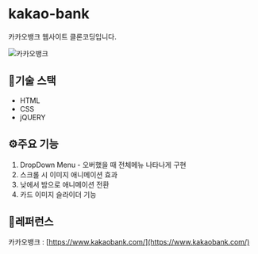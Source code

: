 # kakao-bank
 카카오뱅크 웹사이트 클론코딩입니다.
 
 ![카카오뱅크](https://user-images.githubusercontent.com/88806842/136336887-61b6d255-527a-412c-9391-4568d839dc25.jpg)
 
 ## 🔨기술 스택
* HTML
* CSS
* jQUERY

## ⚙주요 기능
1. DropDown Menu - 오버했을 때 전체메뉴 나타나게 구현
2. 스크롤 시 이미지 애니메이션 효과
3. 낮에서 밤으로 애니메이션 전환 
4. 카드 이미지 슬라이더 기능

## 🔗레퍼런스
카카오뱅크 : [https://www.kakaobank.com/](https://www.kakaobank.com/)
